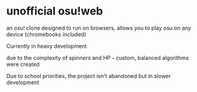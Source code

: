 # unofficial osu!web
 an osu! clone designed to run on browsers, allows you to play osu on any device (chromebooks included)
 
 Currently in heavy development

 due to the complexity of spinners and HP - custom, balanced algorithms were created

 Due to school priorities, the project isn't abandoned but in slower development